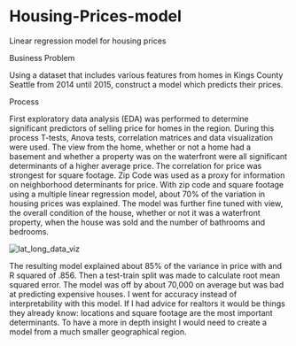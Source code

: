 # Housing-Prices-model
Linear regression model for housing prices

Business Problem

Using a dataset that includes various features from homes in Kings County Seattle from 2014 until 2015, construct a model which predicts their prices. 

Process

First exploratory data analysis (EDA) was performed to determine significant predictors of selling price for homes in the region. During this process T-tests, Anova tests, correlation matrices and data visualization were used. The view from the home, whether or not a home had a basement and whether a property was on the waterfront were all significant determinants of a higher average price. The correlation for price was strongest for square footage. Zip Code was used as a proxy for information on neighborhood determinants for price. With zip code and square footage using a multiple linear regression model, about 70% of the variation in housing prices was explained. The model was further fine tuned with view, the overall condition of the house, whether or not it was a waterfront property, when the house was sold and the number of bathrooms and bedrooms. 

![lat_long_data_viz](https://user-images.githubusercontent.com/61987208/96942363-f144af80-14a2-11eb-8637-770cacabc484.png)


The resulting model explained about 85% of the variance in price with and R squared of .856. Then a test-train split was made to calculate root mean squared error. The model was off by about 70,000 on average but was bad at predicting expensive houses. I went for accuracy instead of interpretability with this model. If I had advice for realtors it would be things they already know: locations and square footage are the most important determinants. To have a more in depth insight I would need to create a model from a much smaller geographical region. 

